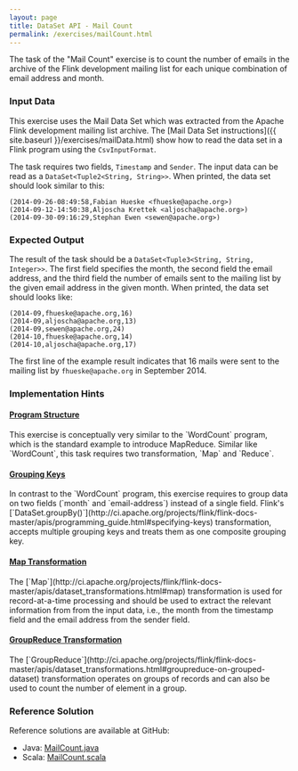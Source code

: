 ```yaml
---
layout: page
title: DataSet API - Mail Count
permalink: /exercises/mailCount.html
---
```


The task of the "Mail Count" exercise is to count the number of emails in the archive of the Flink development mailing list for each unique combination of email address and month.

### Input Data

This exercise uses the Mail Data Set which was extracted from the Apache Flink development mailing list archive. The [Mail Data Set instructions]({{ site.baseurl }}/exercises/mailData.html) show how to read the data set in a Flink program using the `CsvInputFormat`.

The task requires two fields, `Timestamp` and `Sender`. The input data can be read as a `DataSet<Tuple2<String, String>>`. When printed, the data set should look similar to this:

~~~
(2014-09-26-08:49:58,Fabian Hueske <fhueske@apache.org>)
(2014-09-12-14:50:38,Aljoscha Krettek <aljoscha@apache.org>)
(2014-09-30-09:16:29,Stephan Ewen <sewen@apache.org>)
~~~

### Expected Output

The result of the task should be a `DataSet<Tuple3<String, String, Integer>>`. The first field specifies the month, the second field the email address, and the third field the number of emails sent to the mailing list by the given email address in the given month. When printed, the data set should looks like:

~~~
(2014-09,fhueske@apache.org,16)
(2014-09,aljoscha@apache.org,13)
(2014-09,sewen@apache.org,24)
(2014-10,fhueske@apache.org,14)
(2014-10,aljoscha@apache.org,17)
~~~

The first line of the example result indicates that 16 mails were sent to the mailing list by `fhueske@apache.org` in September 2014.

### Implementation Hints

<div class="panel-group" id="accordion" role="tablist" aria-multiselectable="true">
  <div class="panel panel-default">
    <div class="panel-heading" role="tab" id="headingOne">
      <h4 class="panel-title">
        <a class="collapsed" role="button" data-toggle="collapse" data-parent="#accordion" href="#collapseOne" aria-expanded="false" aria-controls="collapseOne">
          Program Structure
        </a>
      </h4>
    </div>
    <div id="collapseOne" class="panel-collapse collapse" role="tabpanel" aria-labelledby="headingOne">
      <div class="panel-body" markdown="span">
        This exercise is conceptually very similar to the `WordCount` program, which is the standard example to introduce MapReduce. Similar like `WordCount`, this task requires two transformation, `Map` and `Reduce`.
      </div>
    </div>
  </div>
  <div class="panel panel-default">
    <div class="panel-heading" role="tab" id="headingTwo">
      <h4 class="panel-title">
        <a class="collapsed" role="button" data-toggle="collapse" data-parent="#accordion" href="#collapseTwo" aria-expanded="false" aria-controls="collapseTwo">
          Grouping Keys
        </a>
      </h4>
    </div>
    <div id="collapseTwo" class="panel-collapse collapse" role="tabpanel" aria-labelledby="headingTwo">
      <div class="panel-body" markdown="span">
        In contrast to the `WordCount` program, this exercise requires to group data on two fields (`month` and `email-address`) instead of a single field. Flink's [`DataSet.groupBy()`](http://ci.apache.org/projects/flink/flink-docs-master/apis/programming_guide.html#specifying-keys) transformation, accepts multiple grouping keys and treats them as one composite grouping key.
      </div>
    </div>
  </div>
  <div class="panel panel-default">
    <div class="panel-heading" role="tab" id="headingThree">
      <h4 class="panel-title">
        <a class="collapsed" role="button" data-toggle="collapse" data-parent="#accordion" href="#collapseThree" aria-expanded="false" aria-controls="collapseThree">
          Map Transformation
        </a>
      </h4>
    </div>
    <div id="collapseThree" class="panel-collapse collapse" role="tabpanel" aria-labelledby="headingThree">
      <div class="panel-body" markdown="span">
        The [`Map`](http://ci.apache.org/projects/flink/flink-docs-master/apis/dataset_transformations.html#map) transformation is used for record-at-a-time processing and should be used to extract the relevant information from from the input data, i.e., the month from the timestamp field and the email address from the sender field.
      </div>
    </div>
  </div>
  <div class="panel panel-default">
    <div class="panel-heading" role="tab" id="headingFour">
      <h4 class="panel-title">
        <a class="collapsed" role="button" data-toggle="collapse" data-parent="#accordion" href="#collapseFour" aria-expanded="false" aria-controls="collapseFour">
          GroupReduce Transformation
        </a>
      </h4>
    </div>
    <div id="collapseFour" class="panel-collapse collapse" role="tabpanel" aria-labelledby="headingFour">
      <div class="panel-body" markdown="span">
        The [`GroupReduce`](http://ci.apache.org/projects/flink/flink-docs-master/apis/dataset_transformations.html#groupreduce-on-grouped-dataset) transformation operates on groups of records and can also be used to count the number of element in a group.
      </div>
    </div>
  </div>
</div>

### Reference Solution

Reference solutions are available at GitHub:

- Java: [MailCount.java](https://github.com/dataArtisans/flink-training-exercises/blob/master/src/main/java/com/dataArtisans/flinkTraining/exercises/dataSetJava/mailCount/MailCount.java)
- Scala: [MailCount.scala](https://github.com/dataArtisans/flink-training-exercises/blob/master/src/main/scala/com/dataArtisans/flinkTraining/exercises/dataSetScala/mailCount/MailCount.scala)
